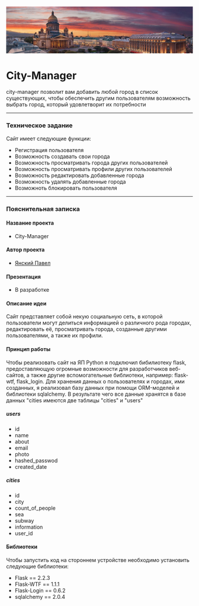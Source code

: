 ![панорамное фото Санкт-Петербурга](poject/images/panorama1.jpg)
# City-Manager
city-manager позволит вам добавить любой город в список существующих, чтобы обеспечить другим пользователям возможность выбрать город, который удовлетворит их потребности
___
### Техническое задание
Сайт имеет следующие функции:
* Регистрация пользователя
* Возможность создавать свои города
* Возможность просматривать города других пользователей
* Возможность просматривать профили других пользователей
* Возможность редактировать добавленные города
* Возможность удалять добавленные города
* Возможноть блокировать пользователя
___
### Пояснительная записка
#### Название проекта
* City-Manager
#### Автор проекта
* [Янский Павел](https://vk.com/pavelyanski)
#### Презентация
* В разработке
#### Описание идеи
Сайт представляет собой некую социальную сеть, в которой пользователи могут делиться информацией о различного рода городах, редактировать её, просматривать города, созданные другими пользователями, а также их профили. 
#### Принцип работы
Чтобы реализовать сайт на ЯП Python я подключил бибилиотеку flask, предоставляющую огромные возможности для разработчиков веб-сайтов, а также другие вспомогательные библиотеки, например: flask-wtf, flask_login. Для хранения данных о пользователях и городах, ими созданных, я реализовал базу данных при помощи ORM-моделей и библиотеки sqlalchemy. В результате чего все данные хранятся в базе данных "cities имеются две таблицы "cities" и "users"
##### users
* id
* name
* about
* email
* photo
* hashed_passwod
* created_date
##### cities
* id
* city
* count_of_people
* sea
* subway
* information
* user_id
#### Библиотеки
Чтобы запустить код на стороннем устройстве необходимо установить следующие библиотеки:
* Flask == 2.2.3
* Flask-WTF == 1.1.1
* Flask-Login == 0.6.2
* sqlalchemy == 2.0.4

